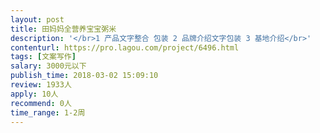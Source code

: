 ```yaml
---                
layout: post       
title: 田妈妈全营养宝宝粥米           
description: '</br>1 产品文字整合 包装 2 品牌介绍文字包装 3 基地介绍</br>'     
contenturl: https://pro.lagou.com/project/6496.html      
tags: [文案写作]            
salary: 3000元以下          
publish_time: 2018-03-02 15:09:10         
review: 1933人                   
apply: 10人                   
recommend: 0人                   
time_range: 1-2周              
---                 
```

